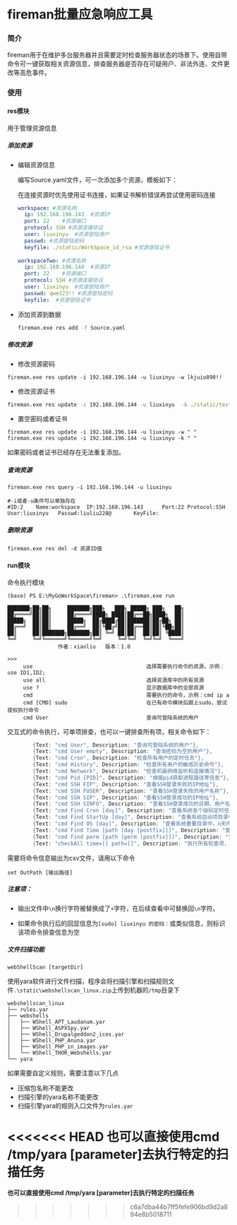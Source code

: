 # fireman批量应急响应工具

### 简介

fireman用于在维护多台服务器并且需要定时检查服务器状态的场景下。使用自带命令可一键获取相关资源信息，排查服务器是否存在可疑用户、非法外连、文件更改等高危事件。

### 使用

#### res模块

用于管理资源信息

##### 添加资源

* 编辑资源信息

  编写Source.yaml文件，可一次添加多个资源，模板如下：

  在连接资源时优先使用证书连接，如果证书解析错误再尝试使用密码连接

  ```yaml
  workspace: #资源名称
    ip: 192.168.196.143  #资源IP
    port: 22	#资源端口
    protocol: SSH #资源连接协议
    user: liuxinyu	#资源登陆用户
    passwd: #资源登陆密码
    keyfile: ./static/WorkSpace_id_rsa #资源登陆证书
    
  workspaceTwo: #资源名称
    ip: 192.168.196.144  #资源IP
    port: 22	#资源端口
    protocol: SSH #资源连接协议
    user: liuxinyu	#资源登陆用户
    passwd: qwe123!! #资源登陆密码
    keyfile:  #资源登陆证书

* 添加资源到数据

  ```cmd
  fireman.exe res add -f Source.yaml
  ```

##### 修改资源

* 修改资源密码

```
fireman.exe res update -i 192.168.196.144 -u liuxinyu -w lkjuio890!!
```

* 修改资源证书

```cmd
fireman.exe res update -i 192.168.196.144 -u liuxinyu  -k ./static/test_id_rsa
```

* 置空密码或者证书

```
fireman.exe res update -i 192.168.196.144 -u liuxinyu -w " " 
fireman.exe res update -i 192.168.196.144 -u liuxinyu -k " "
```

如果密码或者证书已经存在无法重复添加。

##### 查询资源

```
fireman.exe res query -i 192.168.196.144 -u liuxinyu

#-i或者-u条件可以单独存在
#ID:2    Name:workspace  IP:192.168.196.143      Port:22 Protocol:SSH    User:liuxinyu   Passwd:liuliu228@       KeyFile: 
```

##### 删除资源

```
fireman.exe res del -d 资源ID值
```

#### run模块

命令执行模块

```
(base) PS E:\MyGoWorkSpace\fireman> .\fireman.exe run
 
███████╗██╗██╗     ███████╗███╗   ███╗ █████╗ ███╗   ██╗
██╔════╝██║██║     ██╔════╝████╗ ████║██╔══██╗████╗  ██║
█████╗  ██║██║     █████╗  ██╔████╔██║███████║██╔██╗ ██║
██╔══╝  ██║██║     ██╔══╝  ██║╚██╔╝██║██╔══██║██║╚██╗██║
██║     ██║███████╗███████╗██║ ╚═╝ ██║██║  ██║██║ ╚████║
╚═╝     ╚═╝╚══════╝╚══════╝╚═╝     ╚═╝╚═╝  ╚═╝╚═╝  ╚═══╝
                作者：xiaoliu   版本：1.0

>>>
     use                                    选择需要执行命令的资源，示例：use ID1,ID2;                       
     use all                                选择资源库中的所有资源                                           
     use ?                                  显示数据库中的全部资源                                           
     cmd                                    需要执行的命令，示例：cmd ip a                                   
     cmd [CMD] sudo                         在已有命令模块后跟上sudo，尝试提权执行命令                       
     cmd User                               查询可登陆系统的用户                                             

```

交互式的命令执行，可单项排查，也可以一键排查所有项，相关命令如下：

```go
		{Text: "cmd User", Description: "查询可登陆系统的用户"},
		{Text: "cmd User empty", Description: "查询密码为空的用户"},
		{Text: "cmd Cron", Description: "检查所有用户的定时任务"},
		{Text: "cmd History", Description: "检查所有用户的敏感历史命令"},
		{Text: "cmd Network", Description: "检查机器网络监听和连接情况"},
		{Text: "cmd Pid [PID]", Description: "根据pid获取进程路径等信息"},
		{Text: "cmd SSH FIP", Description: "查看SSH登录失败的IP地址"},
		{Text: "cmd SSH FUSER", Description: "查看SSH登录失败的用户名称"},
		{Text: "cmd SSH SIP", Description: "查看SSH登录成功的IP地址"},
		{Text: "cmd SSH SINFO", Description: "查看SSH登录成功的日期、用户名、IP"},
		{Text: "cmd Find Cron [day]", Description: "查看系统各个级别定时任务目录中，n天内被修改的文件（参数为天数）"},
		{Text: "cmd Find StartUp [day]", Description: "查看系统启动项目录中，n天内被修改的文件（参数为天数）"},
		{Text: "cmd Find OS [day]", Description: "查看系统重要目录中，n天内被修改的文件（参数为天数）"},
		{Text: "cmd Find Time [path [day [postfix]]]", Description: "查看系统中指定时间内的文件的修改"},
		{Text: "cmd Find perm [path [perm [postfix]]]", Description: "查看系统中指定时间内存在修改的具有特定权限的文件"},
		{Text: "checkAll time=[] path=[]", Description: "执行所有检查项，time用于指定时间的项，path用于需要指定路径的项"},
```

需要将命令信息输出为csv文件，请用以下命令

```
set OutPath [输出路径]
```

##### 注意项：

* 输出文件中`\n`换行字符被替换成了`+`字符，在后续查看中可替换回`\n`字符。

* 如果命令执行后的回显信息为`[sudo] liuxinyu 的密码：`或类似信息，则标识该项命令排查信息为空




##### 文件扫描功能

```
webShellScan [targetDir]
```

使用yara软件进行文件扫描，程序会将扫描引擎和扫描规则文件`.\static\webshellscan_linux.zip`上传到机器的`/tmp`目录下

```
webshellscan_linux
├── rules.yar
├── webshells
│   ├── WShell_APT_Laudanum.yar
│   ├── WShell_ASPXSpy.yar
│   ├── WShell_Drupalgeddon2_icos.yar
│   ├── WShell_PHP_Anuna.yar
│   ├── WShell_PHP_in_images.yar
│   └── WShell_THOR_Webshells.yar
└── yara
```

如果需要自定义规则，需要注意以下几点

* 压缩包名称不能更改
* 扫描引擎的yara名称不能更改
* 扫描引擎yara的规则入口文件为`rules.yar`

<<<<<<< HEAD
**也可以直接使用cmd /tmp/yara [parameter]去执行特定的扫描任务**
=======
**也可以直接使用cmd /tmp/yara [parameter]去执行特定的扫描任务**
>>>>>>> c6a7dba44b7ff5fefe906bd9d2a894e8b5018711
